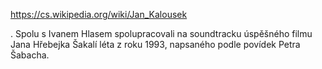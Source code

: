 https://cs.wikipedia.org/wiki/Jan_Kalousek

. Spolu s Ivanem Hlasem spolupracovali na soundtracku úspěšného filmu Jana Hřebejka Šakalí léta z roku 1993, napsaného podle povídek Petra Šabacha.